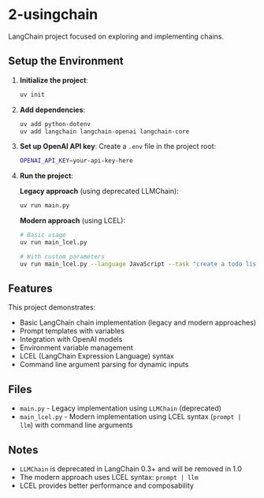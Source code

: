 # 2-usingchain

LangChain project focused on exploring and implementing chains.

## Setup the Environment

1. **Initialize the project**:
   ```bash
   uv init
   ```

2. **Add dependencies**:
   ```bash
   uv add python-dotenv
   uv add langchain langchain-openai langchain-core
   ```

3. **Set up OpenAI API key**:
   Create a `.env` file in the project root:
   ```bash
   OPENAI_API_KEY=your-api-key-here
   ```

4. **Run the project**:
   
   **Legacy approach** (using deprecated LLMChain):
   ```bash
   uv run main.py
   ```
   
   **Modern approach** (using LCEL):
   ```bash
   # Basic usage
   uv run main_lcel.py
   
   # With custom parameters
   uv run main_lcel.py --language JavaScript --task "create a todo list"
   ```

## Features

This project demonstrates:
- Basic LangChain chain implementation (legacy and modern approaches)
- Prompt templates with variables
- Integration with OpenAI models
- Environment variable management
- LCEL (LangChain Expression Language) syntax
- Command line argument parsing for dynamic inputs

## Files

- `main.py` - Legacy implementation using `LLMChain` (deprecated)
- `main_lcel.py` - Modern implementation using LCEL syntax (`prompt | llm`) with command line arguments

## Notes

- `LLMChain` is deprecated in LangChain 0.3+ and will be removed in 1.0
- The modern approach uses LCEL syntax: `prompt | llm`
- LCEL provides better performance and composability 
